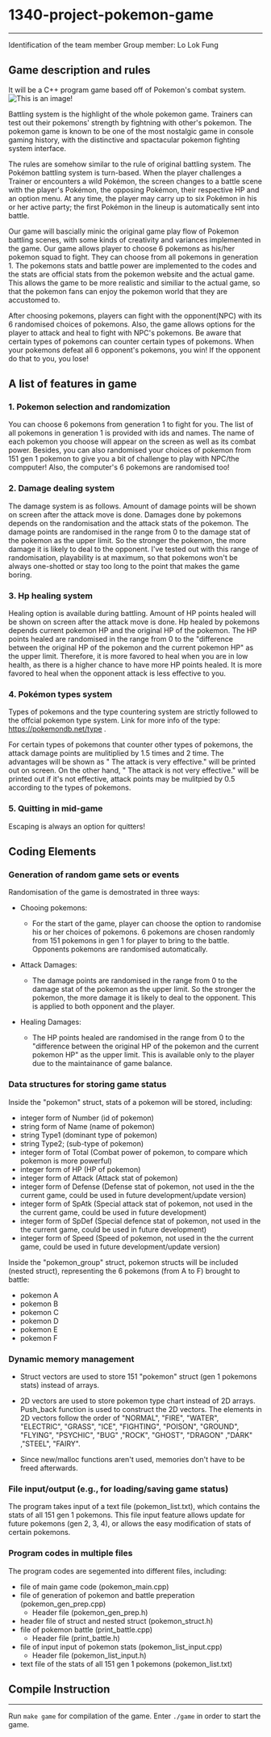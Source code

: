 # 1340-project-pokemon-game
------


Identification of the team member
  Group member: Lo Lok Fung
  
  
## Game description and rules

It will be a C++ program game based off of Pokemon's combat system.
![This is an image](https://static.wikia.nocookie.net/essentialsdocs/images/7/70/Battle.png/revision/latest?cb=20190219202514)!

Battling system is the highlight of the whole pokemon game. Trainers can test out their pokemons' strength by fightning with other's pokemon. The pokemon game is known to be one of the most nostalgic game in console gaming history, with the distinctive and spactacular pokemon fighting system interface.

The rules are somehow similar to the rule of original battling system. The Pokémon battling system is turn-based. When the player challenges a Trainer or encounters a wild Pokémon, the screen changes to a battle scene with the player's Pokémon, the opposing Pokémon, their respective HP and an option menu. At any time, the player may carry up to six Pokémon in his or her active party; the first Pokémon in the lineup is automatically sent into battle. 

Our game will bascially minic the original game play flow of Pokemon battling scenes, with some kinds of creativity and variances implemented in the game. Our game allows player to choose 6 pokemons as his/her pokemon squad to fight. They can choose from all pokemons in generation 1. The pokemons stats and battle power are implemented to the codes and the stats are official stats from the pokemon website and the actual game. This allows the game to be more realistic and similiar to the actual game, so that the pokemon fans can enjoy the pokemon world that they are accustomed to. 

After choosing pokemons, players can fight with the opponent(NPC) with its 6 randomised choices of pokemons. Also, the game allows options for the player to attack and heal to fight with NPC's pokemons. Be aware that certain types of pokemons can counter certain types of pokemons. When your pokemons defeat all 6 opponent's pokemons, you win! If the opponent do that to you, you lose!

## A list of features in game

### 1. Pokemon selection and randomization ###

You can choose 6 pokemons from generation 1 to fight for you. The list of all pokemons in generation 1 is provided with ids and names. The name of each pokemon you choose will appear on the screen as well as its combat power. Besides, you can also randomised your choices of pokemon from 151 gen 1 pokemon to give you a bit of challenge to play with NPC/the compputer! Also, the computer's 6 pokemons are randomised too!

### 2. Damage dealing system ###

The damage system is as follows. Amount of damage points will be shown on screen after the attack move is done. Damages done by pokemons depends on the randomisation and the attack stats of the pokemon. The damage points are randomised in the range from 0 to the damage stat of the pokemon as the upper limit. So the stronger the pokemon, the more damage it is likely to deal to the opponent. I've tested out with this range of randomisation, playability is at maximum, so that pokemons won't be always one-shotted or stay too long to the point that makes the game boring. 

### 3. Hp healing system ###

Healing option is available during battling. Amount of HP points healed will be shown on screen after the attack move is done. Hp healed by pokemons depends current pokemon HP and the original HP of the pokemon. The HP points healed are randomised in the range from 0 to the "difference between the original HP of the pokemon and the current pokemon HP" as the upper limit. Therefore, it is more favored to heal when you are in low health, as there is a higher chance to have more HP points healed. It is more favored to heal when the opponent attack is less effective to you. 

### 4. Pokémon types system ###

Types of pokemons and the type countering system are strictly followed to the offcial pokemon type system.
Link for more info of the type: https://pokemondb.net/type .

For certain types of pokemons that counter other types of pokemons, the attack damage points are mulitiplied by 1.5 times and 2 time. The advantages will be shown as " The attack is very effective." will be printed out on screen. On the other hand, " The attack is not very effective." will be printed out if it's not effective, attack points may be mulitpied by 0.5 according to the types of pokemons.

### 5. Quitting in mid-game ###

Escaping is always an option for quitters!

Coding Elements
--
### Generation of random game sets or events ###

Randomisation of the game is demostrated in three ways:
* Chooing pokemons:
    * For the start of the game, player can choose the option to randomise his or her choices of pokemons. 6 pokemons are chosen 
      randomly from 151 pokemons in gen 1 for player to bring to the battle. Opponents pokemons are randomised automatically.
      
* Attack Damages:
    * The damage points are randomised in the range from 0 to the damage stat of the pokemon as the upper limit. So the stronger       the pokemon, the more damage it is likely to deal to the opponent. This is applied to both opponent and the player. 
    
* Healing Damages:
    * The HP points healed are randomised in the range from 0 to the "difference between the original HP of the pokemon and the
      current pokemon HP" as the upper limit. This is available only to the player due to the maintainance of game balance.
      
  
### Data structures for storing game status ###

Inside the "pokemon" struct, stats of a pokemon will be stored, including:

  * integer form of Number (id of pokemon)
  * string form of Name (name of pokemon)
  * string Type1 (dominant type of pokemon)
  * string Type2; (sub-type of pokemon)
  * integer form of Total (Combat power of pokemon, to compare which pokemon is more powerful)
  * integer form of HP (HP of pokemon)
  * integer form of Attack (Attack stat of pokemon)
  * integer form of Defense (Defense stat of pokemon, not used in the the current game, could be used in future development/update version)
  * integer form of SpAtk (Special attack stat of pokemon, not used in the the current game, could be used in future development)
  * integer form of SpDef (Special defence stat of pokemon, not used in the the current game, could be used in future development)
  * integer form of Speed (Speed of pokemon, not used in the the current game, could be used in future development/update version)

Inside the "pokemon_group" struct, pokemon structs will be included (nested struct), representing the 6 pokemons (from A to F) brought to battle:

  * pokemon A 
  * pokemon B 
  * pokemon C 
  * pokemon D 
  * pokemon E 
  * pokemon F 
  
### Dynamic memory management ###

* Struct vectors are used to store 151 "pokemon" struct (gen 1 pokemons stats) instead of arrays.

* 2D vectors are used to store pokemon type chart instead of 2D arrays. Push_back function is used to construct the 2D vectors.     The elements in 2D vectors follow the order of "NORMAL", "FIRE", "WATER", "ELECTRIC", "GRASS", "ICE", "FIGHTING", "POISON",       "GROUND", "FLYING", "PSYCHIC", "BUG" ,"ROCK", "GHOST", "DRAGON" ,"DARK" ,"STEEL", "FAIRY".

* Since new/malloc functions aren't used, memories don't have to be freed afterwards.

### File input/output (e.g., for loading/saving game status) ###

The program takes input of a text file (pokemon_list.txt), which contains the stats of all 151 gen 1 pokemons. This file input feature allows update for future pokemons (gen 2, 3, 4), or allows the easy modification of stats of certain pokemons.

### Program codes in multiple files ###

The program codes are segemented into different files, including:

* file of main game code (pokemon_main.cpp)
* file of generation of pokemon and battle preperation (pokemon_gen_prep.cpp)
  * Header file (pokemon_gen_prep.h)
* header file of struct and nested struct (pokemon_struct.h)
* file of pokemon battle (print_battle.cpp)
  * Header file (print_battle.h)
* file of input input of pokemon stats (pokemon_list_input.cpp)
  * Header file (pokemon_list_input.h)
* text file of the stats of all 151 gen 1 pokemons (pokemon_list.txt)

## Compile Instruction
----
Run ```make game``` for compilation of the game. Enter ```./game``` in order to start the game.

